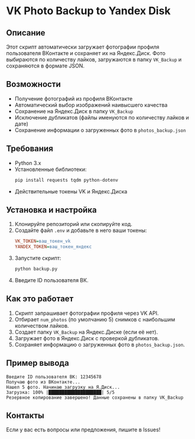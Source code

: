 # VK Photo Backup to Yandex Disk

## Описание
Этот скрипт автоматически загружает фотографии профиля пользователя ВКонтакте и сохраняет их на Яндекс.Диск. Фото выбираются по количеству лайков, загружаются в папку `VK_Backup` и сохраняются в формате JSON.

## Возможности
- Получение фотографий из профиля ВКонтакте
- Автоматический выбор изображений наивысшего качества
- Сохранение на Яндекс.Диск в папку `VK_Backup`
- Исключение дубликатов (файлы именуются по количеству лайков и дате)
- Сохранение информации о загруженных фото в `photos_backup.json`

## Требования
- Python 3.x
- Установленные библиотеки:
  ```sh
  pip install requests tqdm python-dotenv
  ```
- Действительные токены VK и Яндекс.Диска

## Установка и настройка
1. Клонируйте репозиторий или скопируйте код.
2. Создайте файл `.env` и добавьте в него ваши токены:
   ```ini
   VK_TOKEN=ваш_токен_vk
   YANDEX_TOKEN=ваш_токен_яндекс
   ```
3. Запустите скрипт:
   ```sh
   python backup.py
   ```
4. Введите ID пользователя ВК.

## Как это работает
1. Скрипт запрашивает фотографии профиля через VK API.
2. Отбирает `num_photos` (по умолчанию 5) снимков с наибольшим количеством лайков.
3. Создает папку `VK_Backup` на Яндекс.Диске (если её нет).
4. Загружает фото в Яндекс.Диск с проверкой дубликатов.
5. Сохраняет информацию о загруженных фото в `photos_backup.json`.

## Пример вывода
```
Введите ID пользователя ВК: 12345678
Получаю фото из ВКонтакте...
Нашел 5 фото. Начинаю загрузку на Я.Диск...
Загрузка: 100% |████████████████████| 5/5
Резервное копирование завершено! Данные сохранены в папку VK_Backup
```

## Контакты
Если у вас есть вопросы или предложения, пишите в Issues!

